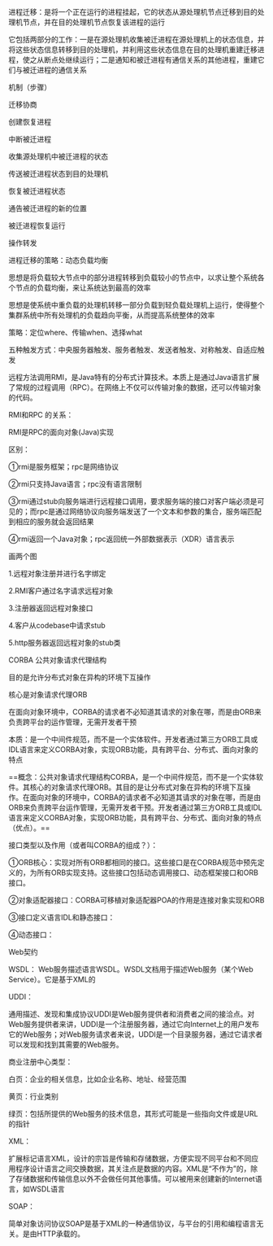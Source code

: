 进程迁移：是将一个正在运行的进程挂起，它的状态从源处理机节点迁移到目的处理机节点，并在目的处理机节点恢复该进程的运行

它包括两部分的工作：一是在源处理机收集被迁进程在源处理机上的状态信息，并将这些状态信息转移到目的处理机，并利用这些状态信息在目的处理机重建迁移进程，使之从断点处继续运行；二是通知和被迁进程有通信关系的其他进程，重建它们与被迁进程的通信关系

机制（步骤）

迁移协商

创建恢复进程

中断被迁进程

收集源处理机中被迁进程的状态

传送被迁进程状态到目的处理机

恢复被迁进程状态

通告被迁进程的新的位置

被迁进程恢复运行

操作转发

进程迁移的策略：动态负载均衡

思想是将负载较大节点中的部分进程转移到负载较小的节点中，以求让整个系统各个节点的负载均衡，来让系统达到最高的效率

思想是使系统中重负载的处理机转移一部分负载到轻负载处理机上运行，使得整个集群系统中所有处理机的负载趋向平衡，从而提高系统整体的效率

策略：定位where、传输when、选择what

五种触发方式：中央服务器触发、服务者触发、发送者触发、对称触发、自适应触发





远程方法调用RMI，是Java特有的分布式计算技术。本质上是通过Java语言扩展了常规的过程调用（RPC）。在网络上不仅可以传输对象的数据，还可以传输对象的代码。

RMI和RPC 的关系：

RMI是RPC的面向对象(Java)实现

区别：

①rmi是服务框架；rpc是网络协议

②rmi只支持Java语言；rpc没有语言限制

③rmi通过stub向服务端进行远程接口调用，要求服务端的接口对客户端必须是可见的；而rpc是通过网络协议向服务端发送了一个文本和参数的集合，服务端匹配到相应的服务就会返回结果

④rmi返回一个Java对象；rpc返回统一外部数据表示（XDR）语言表示

画两个图

1.远程对象注册并进行名字绑定

2.RMI客户通过名字请求远程对象

3.注册器返回远程对象接口

4.客户从codebase中请求stub

5.http服务器返回远程对象的stub类



CORBA 公共对象请求代理结构

目的是允许分布式对象在异构的环境下互操作

核心是对象请求代理ORB

在面向对象环境中，CORBA的请求者不必知道其请求的对象在哪，而是由ORB来负责跨平台的运作管理，无需开发者干预

本质：是一个中间件规范，而不是一个实体软件。开发者通过第三方ORB工具或IDL语言来定义CORBA对象，实现ORB功能，具有跨平台、分布式、面向对象的特点



==概念：公共对象请求代理结构CORBA，是一个中间件规范，而不是一个实体软件。其核心的对象请求代理ORB。其目的是让分布式对象在异构的环境下互操作。在面向对象的环境中，CORBA的请求者不必知道其请求的对象在哪，而是由ORB来负责跨平台运作管理，无需开发者干预。开发者通过第三方ORB工具或IDL语言来定义CORBA对象，实现ORB功能，具有跨平台、分布式、面向对象的特点（优点）。==



接口类型以及作用（或者叫CORBA的组成？）：

①ORB核心：实现对所有ORB都相同的接口。这些接口是在CORBA规范中预先定义的，为所有ORB实现支持。这些接口包括动态调用接口、动态框架接口和ORB接口。

②对象适配器接口：CORBA可移植对象适配器POA的作用是连接对象实现和ORB

③接口定义语言IDL和静态接口：

④动态接口：



Web契约

WSDL：
Web服务描述语言WSDL。WSDL文档用于描述Web服务（某个Web Service）。它是基于XML的

UDDI：

通用描述、发现和集成协议UDDI是Web服务提供者和消费者之间的接洽点。对Web服务提供者来讲，UDDI是一个注册服务器，通过它向Internet上的用户发布它的Web服务；对Web服务请求者来说，UDDI是一个目录服务器，通过它请求者可以发现和找到其需要的Web服务。

商业注册中心类型：

白页：企业的相关信息，比如企业名称、地址、经营范围

黄页：行业类别

绿页：包括所提供的Web服务的技术信息，其形式可能是一些指向文件或是URL的指针



XML：

扩展标记语言XML，设计的宗旨是传输和存储数据，方便实现不同平台和不同应用程序设计语言之间交换数据，其关注点是数据的内容。XML是“不作为”的，除了存储数据和传输信息以外不会做任何其他事情。可以被用来创建新的Internet语言，如WSDL语言

SOAP：

简单对象访问协议SOAP是基于XML的一种通信协议，与平台的引用和编程语言无关。是由HTTP承载的。